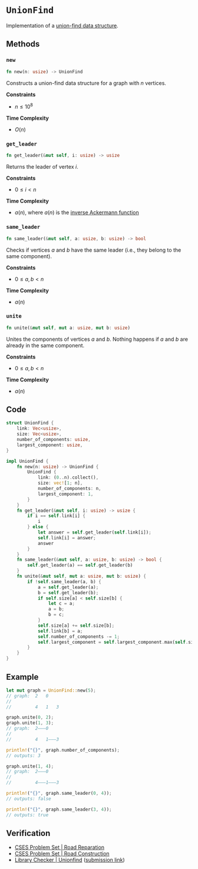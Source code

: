 # `UnionFind`
Implementation of a [union-find data structure](https://en.wikipedia.org/wiki/Disjoint-set_data_structure).

## Methods
### `new`
```rust
fn new(n: usize) -> UnionFind
```

Constructs a union-find data structure for a graph with $n$ vertices.

**Constraints**
- $n \le 10^{8}$

**Time Complexity**
- $O(n)$

### `get_leader`
```rust
fn get_leader(&mut self, i: usize) -> usize
```

Returns the leader of vertex $i$.

**Constraints**
- $0 \le i < n$

**Time Complexity**
- $a(n)$, where $a(n)$ is the [inverse Ackermann function](https://en.wikipedia.org/wiki/Ackermann_function#Inverse)

### `same_leader`
```rust
fn same_leader(&mut self, a: usize, b: usize) -> bool
```

Checks if vertices $a$ and $b$ have the same leader (i.e., they belong to the same component).

**Constraints**
- $0 \le a, b < n$

**Time Complexity**
- $a(n)$

### `unite`
```rust
fn unite(&mut self, mut a: usize, mut b: usize)
```

Unites the components of vertices $a$ and $b$. Nothing happens if $a$ and $b$ are already in the same component.

**Constraints**
- $0 \le a, b < n$

**Time Complexity**
- $a(n)$

## Code
```rust
struct UnionFind {
    link: Vec<usize>,
    size: Vec<usize>,
    number_of_components: usize,
    largest_component: usize,
}

impl UnionFind {
    fn new(n: usize) -> UnionFind {
        UnionFind {
            link: (0..n).collect(),
            size: vec![1; n],
            number_of_components: n,
            largest_component: 1,
        }
    }
    fn get_leader(&mut self, i: usize) -> usize {
        if i == self.link[i] {
            i
        } else {
            let answer = self.get_leader(self.link[i]);
            self.link[i] = answer;
            answer
        }
    }
    fn same_leader(&mut self, a: usize, b: usize) -> bool {
        self.get_leader(a) == self.get_leader(b)
    }
    fn unite(&mut self, mut a: usize, mut b: usize) {
        if !self.same_leader(a, b) {
            a = self.get_leader(a);
            b = self.get_leader(b);
            if self.size[a] < self.size[b] {
                let c = a;
                a = b;
                b = c;
            }
            self.size[a] += self.size[b];
            self.link[b] = a;
            self.number_of_components -= 1;
            self.largest_component = self.largest_component.max(self.size[a]);
        }
    }
}
```

## Example
```rust
let mut graph = UnionFind::new(5);
// graph:  2   0
//
//         4   1   3

graph.unite(0, 2);
graph.unite(1, 3);
// graph:  2———0
//
//         4   1———3

println!("{}", graph.number_of_components);
// outputs: 3

graph.unite(1, 4);
// graph:  2———0
//
//         4———1———3

println!("{}", graph.same_leader(0, 4));
// outputs: false

println!("{}", graph.same_leader(3, 4));
// outputs: true
```

## Verification
- [CSES Problem Set | Road Reparation](https://cses.fi/problemset/task/1675/)
- [CSES Problem Set | Road Construction](https://cses.fi/problemset/task/1676/)
- [Library Checker | Unionfind](https://judge.yosupo.jp/problem/unionfind) ([submission link](https://judge.yosupo.jp/submission/94676))